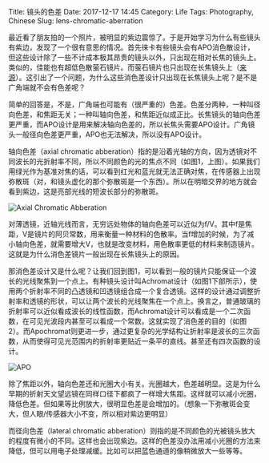 Title: 镜头的色差
Date: 2017-12-17 14:45
Category: Life
Tags: Photography, Chinese
Slug: lens-chromatic-aberration

最近看了朋友拍的一个照片，被明显的紫边震惊了。于是开始学习为什么有些镜头有紫边，发现了一个很有意思的情况。首先徕卡有些镜头会有APO消色散设计，但这些设计除了一些不计成本极其昂贵的镜头以外，只出现在相对长焦的镜头上。类似的，佳能也有超低色散萤石镜片。而萤石镜片也只出现在长焦镜头上（[来源](http://cpn.canon-europe.com/content/education/infobank/lenses/fluorite_aspherical_and_ud_lenses.do)）。这引出了一个问题，为什么这些消色差设计只出现在长焦镜头上呢？是不是广角端就不会有色差呢？

简单的回答是，不是，广角端也可能有（很严重的）色差。色差分两种，一种叫径向色差，和焦距无关；一种叫轴向色差，和焦距近似成正比。长焦镜头的轴向色差更严重，而APO设计是用来解决轴向色差的，所以长焦头需要APO设计。广角镜头一般径向色差更严重，APO也无法解决，所以没有APO设计。

轴向色差（axial chromatic abberation）指的是沿着光轴的方向，因为透镜对不同波长的光折射率不同，所以不同颜色的光的焦点不同（如图1，上图）。如果我们用绿光作为基准对焦的话，可以看到红光和蓝光就无法正确对焦，在传感器上出现弥散斑（对，和镜头虚化的那个弥散斑是一个东西）。所以在明暗交界的地方就会看到紫边，这是亮部光线的短波长部分的弥散斑。

![Axial Chromatic Abberation](/images/lens-ca-1.jpg)

对薄透镜，近轴光线而言，无穷远处物体的轴向色差可以近似为f/V。其中f是焦距，V是镜片的阿贝常数，用来衡量一种材料的色散率。当f增加的时候，为了减小轴向色差，就需要增大V，也就是改变材料，用色散率更低的材料来制造镜片。这就是为什么消色差镜片一般出现在长焦镜头上的原因。

那消色差设计又是什么呢？让我们回到图1，可以看到一般的镜片只能保证一个波长的光线聚焦到一个点上。有种镜头设计叫Achromat设计（如图1下部所示），使用两个折射率不同的凸透镜和凹透镜组合成一个复合透镜。这样的设计通过调整折射率和透镜的形状，可以让两个波长的光线聚焦在一个点上。换言之，普通玻璃的折射率可以近似看成波长的线性函数，而Achromat设计可以看成是一个二次函数，在可见光波段内甚至可以看成一个常数。这就实现了消色差的目的（如图2）。而Apochromat则更进一步，通过更复杂的光学结构让折射率是波长的三次函数，从而使得可见光范围内的折射率更贴近一条平的直线。甚至还有四次函数的设计。

![APO](/images/lens-ca-2.jpg)

除了焦距以外，轴向色差还和光圈大小有关。光圈越大，色差越明显。这是为什么早期的折射天文望远镜在同样口径下都疯了一样增大焦距。这样就可以减小光圈，降低色差。但如果等比例放大，很明显色差是会增加的。（想象一下弥散斑会变大，但人眼/传感器大小不变，所以相对紫边更明显）

而径向色差（lateral chromatic abberation）则指的是不同颜色的光被镜头放大的程度有微小的不同。这样也会出现紫边。这样的色差没办法用减小光圈的方法来降低，但可以用电子处理减缓。比如可以把蓝色通道的像稍微放大一些等等。
